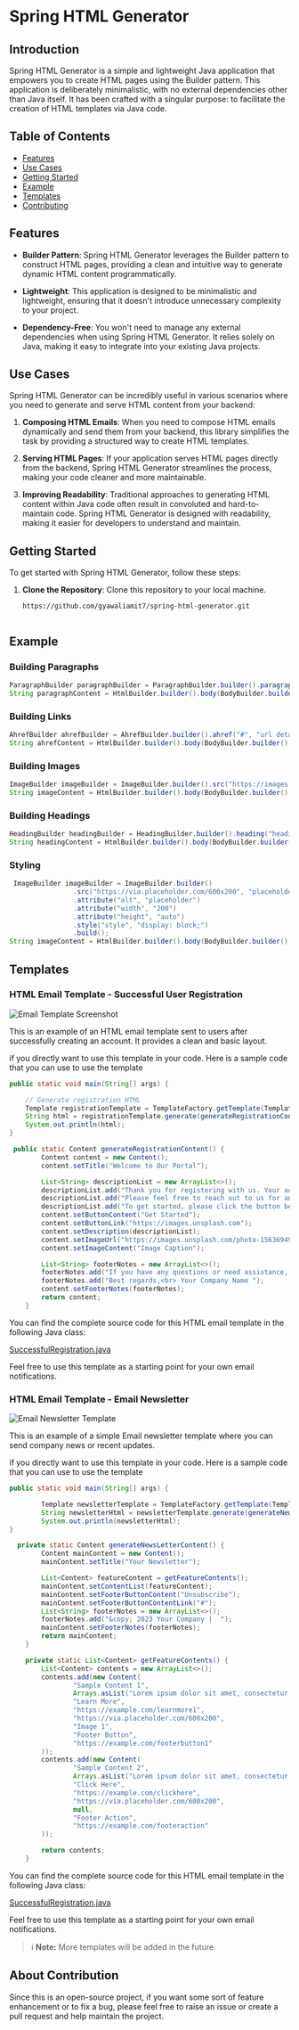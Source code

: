 # Spring HTML Generator

## Introduction

Spring HTML Generator is a simple and lightweight Java application that empowers you to create HTML pages using the Builder pattern. This application is deliberately minimalistic, with no external dependencies other than Java itself. It has been crafted with a singular purpose: to facilitate the creation of HTML templates via Java code.

## Table of Contents

- [Features](#features)
- [Use Cases](#use-cases)
- [Getting Started](#getting-started)
- [Example](#example)
- [Templates](#templates)
- [Contributing](#about-contribution)

## Features

- **Builder Pattern**: Spring HTML Generator leverages the Builder pattern to construct HTML pages, providing a clean and intuitive way to generate dynamic HTML content programmatically.

- **Lightweight**: This application is designed to be minimalistic and lightweight, ensuring that it doesn't introduce unnecessary complexity to your project.

- **Dependency-Free**: You won't need to manage any external dependencies when using Spring HTML Generator. It relies solely on Java, making it easy to integrate into your existing Java projects.

## Use Cases

Spring HTML Generator can be incredibly useful in various scenarios where you need to generate and serve HTML content from your backend:

1. **Composing HTML Emails**: When you need to compose HTML emails dynamically and send them from your backend, this library simplifies the task by providing a structured way to create HTML templates.

2. **Serving HTML Pages**: If your application serves HTML pages directly from the backend, Spring HTML Generator streamlines the process, making your code cleaner and more maintainable.

3. **Improving Readability**: Traditional approaches to generating HTML content within Java code often result in convoluted and hard-to-maintain code. Spring HTML Generator is designed with readability, making it easier for developers to understand and maintain.

## Getting Started

To get started with Spring HTML Generator, follow these steps:

1. **Clone the Repository**: Clone this repository to your local machine.

   ```shell
   https://github.com/gyawaliamit7/spring-html-generator.git


## Example
### Building  Paragraphs
```java
ParagraphBuilder paragraphBuilder = ParagraphBuilder.builder().paragraph("This is just simple Paragraph").build();
String paragraphContent = HtmlBuilder.builder().body(BodyBuilder.builder().paragraph(paragraphBuilder).build()).build();
```

### Building  Links
```java
AhrefBuilder ahrefBuilder = AhrefBuilder.builder().ahref("#", "url details").build();
String ahrefContent = HtmlBuilder.builder().body(BodyBuilder.builder().ahref(ahrefBuilder).build()).build();
```

### Building Images
```java
ImageBuilder imageBuilder = ImageBuilder.builder().src("https://images.unsplash.com/photo-1682685797332-e678a04f8a64?ixlib=rb-4.0.3&ixid=M3wxMjA3fDF8MHxlZGl0b3JpYWwtZmVlZHw2fHx8ZW58MHx8fHx8&auto=format&fit=crop&w=500&q=60", "image details").build();
String imageContent = HtmlBuilder.builder().body(BodyBuilder.builder().image(imageBuilder).build()).build();
```

### Building Headings
```java
HeadingBuilder headingBuilder = HeadingBuilder.builder().heading("heading content", Heading.HEADING_1).build();
String headingContent = HtmlBuilder.builder().body(BodyBuilder.builder().heading(headingBuilder).build()).build();
```

### Styling

```java
 ImageBuilder imageBuilder = ImageBuilder.builder()
                .src("https://via.placeholder.com/600x200", "placeholder")
                .attribute("alt", "placeholder")
                .attribute("width", "200")
                .attribute("height", "auto")
                .style("style", "display: block;")
                .build();
String imageContent = HtmlBuilder.builder().body(BodyBuilder.builder().image(imageBuilder).build()).build();
```

## Templates

### HTML Email Template - Successful User Registration

![Email Template Screenshot](https://github.com/gyawaliamit7/spring-html-generator/assets/34220616/3c1c6099-9f57-4c1f-8148-6d56673b822f)

This is an example of an HTML email template sent to users after successfully creating an account. It provides a clean and basic layout.

if you directly want to use this template in your code. Here is a sample code that you can use to use the template
```java
public static void main(String[] args) {

    // Generate registration HTML
    Template registrationTemplate = TemplateFactory.getTemplate(TemplateName.REGISTRATION_SUCCSS_BASIC);
    String html = registrationTemplate.generate(generateRegistrationContent());
    System.out.println(html);
}

 public static Content generateRegistrationContent() {
        Content content = new Content();
        content.setTitle("Welcome to Our Portal");

        List<String> descriptionList = new ArrayList<>();
        descriptionList.add("Thank you for registering with us. Your account has been successfully registered.");
        descriptionList.add("Please feel free to reach out to us for any questions or concerns regarding our services.");
        descriptionList.add("To get started, please click the button below:");
        content.setButtonContent("Get Started");
        content.setButtonLink("https://images.unsplash.com");
        content.setDescription(descriptionList);
        content.setImageUrl("https://images.unsplash.com/photo-1563694983011-6f4d90358083?ixlib=rb-4.0.3&ixid=M3wxMjA3fDB8MHxwaG90by1wYWdlfHx8fGVufDB8fHx8fA%3D%3D&auto=format&fit=crop&w=687&q=80");
        content.setImageContent("Image Caption");

        List<String> footerNotes = new ArrayList<>();
        footerNotes.add("If you have any questions or need assistance, feel free to contact us.");
        footerNotes.add("Best regards,<br> Your Company Name ");
        content.setFooterNotes(footerNotes);
        return content;
    }
```

You can find the complete source code for this HTML email template in the following Java class:

[SuccessfulRegistration.java](src/main/java/com/gyawaliamit/spring/html/generator/templates/email/SuccessfulRegistration.java)

Feel free to use this template as a starting point for your own email notifications.

### HTML Email Template - Email Newsletter
![Email Newsletter Template](https://github.com/gyawaliamit7/spring-html-generator/assets/34220616/aca3ad45-3721-4c84-8e81-0e174ba186cd)

This is an example of a simple Email newsletter template where you can send company news or recent updates.

if you directly want to use this template in your code. Here is a sample code that you can use to use the template
```java
public static void main(String[] args) {

        Template newsletterTemplate = TemplateFactory.getTemplate(TemplateName.NEWSLETTER_BASIC);
        String newsletterHtml = newsletterTemplate.generate(generateNewsLetterContent());
        System.out.println(newsletterHtml);
}

  private static Content generateNewsLetterContent() {
        Content mainContent = new Content();
        mainContent.setTitle("Your Newsletter");

        List<Content> featureContent = getFeatureContents();
        mainContent.setContentList(featureContent);
        mainContent.setFooterButtonContent("Unsubscribe");
        mainContent.setFooterButtonContentLink("#");
        List<String> footerNotes = new ArrayList<>();
        footerNotes.add("&copy; 2023 Your Company |  ");
        mainContent.setFooterNotes(footerNotes);
        return mainContent;
    }

    private static List<Content> getFeatureContents() {
        List<Content> contents = new ArrayList<>();
        contents.add(new Content(
                "Sample Content 1",
                Arrays.asList("Lorem ipsum dolor sit amet, consectetur adipiscing elit. Sed do eiusmod tempor incididunt ut labore et dolore magna aliqua"),
                "Learn More",
                "https://example.com/learnmore1",
                "https://via.placeholder.com/600x200",
                "Image 1",
                "Footer Button",
                "https://example.com/footerbutton1"
        ));
        contents.add(new Content(
                "Sample Content 2",
                Arrays.asList("Lorem ipsum dolor sit amet, consectetur adipiscing elit. Sed do eiusmod tempor incididunt ut labore et dolore magna aliqua"),
                "Click Here",
                "https://example.com/clickhere",
                "https://via.placeholder.com/600x200",
                null,
                "Footer Action",
                "https://example.com/footeraction"
        ));

        return contents;
    }
```

You can find the complete source code for this HTML email template in the following Java class:

[SuccessfulRegistration.java](src/main/java/com/gyawaliamit/spring/html/generator/templates/email/SuccessfulRegistration.java)

Feel free to use this template as a starting point for your own email notifications.

> ℹ️ **Note:** More templates will be added in the future.

##  About Contribution
Since this is an open-source project, if you want some sort of feature enhancement or to fix a bug, please feel free to raise an issue or create a pull request and help maintain the project.


